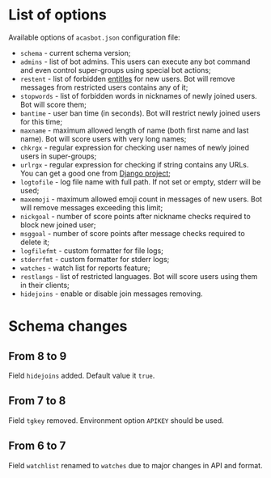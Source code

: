 # List of options

Available options of `acasbot.json` configuration file:

 * `schema` - current schema version;
 * `admins` - list of bot admins. This users can execute any bot command and even control super-groups using special bot actions;
 * `restent` - list of forbidden [entitles](https://core.telegram.org/bots/api#messageentity) for new users. Bot will remove messages from restricted users contains any of it;
 * `stopwords` - list of forbidden words in nicknames of newly joined users. Bot will score them;
 * `bantime` - user ban time (in seconds). Bot will restrict newly joined users for this time;
 * `maxname` - maximum allowed length of name (both first name and last name). Bot will score users with very long names;
 * `chkrgx` - regular expression for checking user names of newly joined users in super-groups;
 * `urlrgx` - regular expression for checking if string contains any URLs. You can get a good one from [Django project](https://github.com/django/django/blob/stable/1.3.x/django/core/validators.py#L45);
 * `logtofile` - log file name with full path. If not set or empty, stderr will be used;
 * `maxemoji` - maximum allowed emoji count in messages of new users. Bot will remove messages exceeding this limit;
 * `nickgoal` - number of score points after nickname checks required to block new joined user;
 * `msggoal` - number of score points after message checks required to delete it;
 * `logfilefmt` - custom formatter for file logs;
 * `stderrfmt` - custom formatter for stderr logs;
 * `watches` - watch list for reports feature;
 * `restlangs` - list of restricted languages. Bot will score users using them in their clients;
 * `hidejoins` - enable or disable join messages removing.

# Schema changes

## From 8 to 9
Field `hidejoins` added. Default value it `true`.

## From 7 to 8
Field `tgkey` removed. Environment option `APIKEY` should be used.

## From 6 to 7
Field `watchlist` renamed to `watches` due to major changes in API and format.
